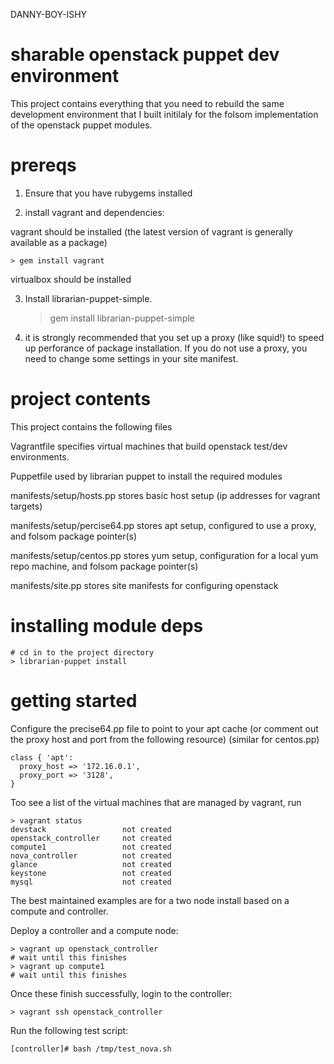 DANNY-BOY-ISHY
# sharable openstack puppet dev environment

This project contains everything that you need to rebuild the
same development environment that I built initilaly for the
folsom implementation of the openstack puppet modules.

# prereqs

1. Ensure that you have rubygems installed

2. install vagrant and dependencies:

vagrant should be installed (the latest version of vagrant is generally available as a package)

    > gem install vagrant

virtualbox should be installed

3. Install librarian-puppet-simple.

    > gem install librarian-puppet-simple

3. it is strongly recommended that you set up a proxy (like squid!) to speed up perforance
of package installation. If you do not use a proxy, you need to change some settings in
your site manifest.

# project contents

This project contains the following files

Vagrantfile
  specifies virtual machines that build openstack test/dev environments.

Puppetfile
  used by librarian puppet to install the required modules

manifests/setup/hosts.pp
  stores basic host setup (ip addresses for vagrant targets)

manifests/setup/percise64.pp
  stores apt setup, configured to use a proxy, and folsom package pointer(s)

manifests/setup/centos.pp
  stores yum setup, configuration for a local yum repo machine, and folsom package pointer(s)

manifests/site.pp
  stores site manifests for configuring openstack

# installing module deps

    # cd in to the project directory
    > librarian-puppet install

# getting started

Configure the precise64.pp file to point to your apt cache
(or comment out the proxy host and port from the following resource)
(similar for centos.pp)

    class { 'apt':
      proxy_host => '172.16.0.1',
      proxy_port => '3128',
    }

Too see a list of the virtual machines that are managed by vagrant, run

    > vagrant status
    devstack                 not created
    openstack_controller     not created
    compute1                 not created
    nova_controller          not created
    glance                   not created
    keystone                 not created
    mysql                    not created

The best maintained examples are for a two node install
based on a compute and controller.

Deploy a controller and a compute node:

    > vagrant up openstack_controller
    # wait until this finishes
    > vagrant up compute1
    # wait until this finishes

Once these finish successfully, login to the controller:

    > vagrant ssh openstack_controller

Run the following test script:

    [controller]# bash /tmp/test_nova.sh

